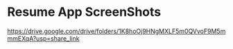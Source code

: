 # Resume App ScreenShots
https://drive.google.com/drive/folders/1K8hoOj9HNgMXLF5m0QVvoF9M5mmmEXqA?usp=share_link
